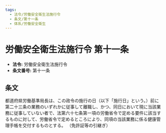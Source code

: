 ```yaml
---
tags:
  - 法令/労働安全衛生法施行令
  - 条文/第十一条
  - 体系/労働安全衛生
---
```

# 労働安全衛生法施行令 第十一条

- **法令:** 労働安全衛生法施行令
- **条文番号:** 第十一条

## 条文
都道府県労働基準局長は、この政令の施行の日（以下「施行日」という。）前に第二十三条の業務のいずれかに従事して離職し、かつ、同日において現に当該業務に従事していない者で、法第六十七条第一項の労働省令で定める要件に該当するものに対して、労働省令で定めるところにより、同項の当該業務に係る健康管理手帳を交付するものとする。
（免許証等の引継ぎ）

